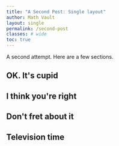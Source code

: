 ```yaml
---
title: "A Second Post: Single layout"
author: Math Vault
layout: single
permalink: /second-post
classes: # wide
toc: true
---
```


A second attempt. Here are a few sections.

## OK. It's cupid

## I think you're right

## Don't fret about it

## Television time
